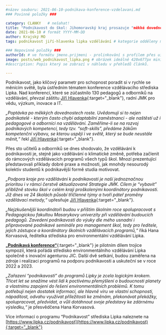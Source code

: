 ```yaml
---
#název souboru: 2021-06-10-podnikava-konference-vzdelavani.md
### Povinné položky ###

category: CLANKY   # nešahat!
title: "Podnikavost do škol: Jihomoravský kraj prosazuje "měkké dovednosti" ve školních osnovách"
date: 2021-06-10 # formát YYYY-MM-DD
author: Krajský MO
tags: podnikavost jiří-hlavenka lipka vzdělávání # kategorie odděleny mezerami, např. volby zemědělství životní-prostředí piráti (viz https://jihomoravsky.pirati.cz/tags/)

### Nepovinné položky ###
authorId: # ve formátu jmeno.prijmeni - prolinkování s profilem přes uid
image: posts/web_podnikavost_lipka.png # obrázek ideálně 420x677px minifikovaný přes https://tinypng.com/
#description: Popis který se zobrazí v náhledu v přehledů článků.

---
```


Podnikavost, jako klíčový parametr pro schopnost poradit si v rychle se měnícím světě, byla ústředním tématem konference vzdělávacího střediska Lipka. Nad konferencí, které se zúčastnilo 130 pedagogů a odborníků na vzdělávání, převzal záštitu [Jiří Hlavenka](https://jihomoravsky.pirati.cz/lide/jiri-hlavenka){:target="_blank"}, radní JMK pro vědu, výzkum, inovace a IT.

*„Poptávka po měkkých dovednostech roste. Uvědomují si to nejen podnikatelé - kterým často chybí adaptabilní zaměstnanci - ale naštěstí už i pedagogové a odborníci na vzdělávání. Zaměříme-li se na rozvoj podnikavých kompetencí, tedy tzv. “soft-skills”, předáme žákům kompetenční výbavu, se kterou uspějí i ve světě, který se bude neustále měnit,“* řekl [Jiří Hlavenka](https://jihomoravsky.pirati.cz/lide/jiri-hlavenka){:target="_blank"}.

Přes sto učitelů a odborníků se dnes shodovalo, že vzdělávání k podnikavosti je, stejně jako vzdělávání o klimatické změně, potřeba začlenit do rámcových vzdělávacích programů všech typů škol. Mnozí prezentující představovali příklady dobré praxe a možnosti, jak mnohdy nesourodý kolektiv studentů k podnikavější formě studia motivovat.
 
*„Podpora kraje pro vzdělávání k podnikavosti je naší jednoznačnou prioritou i v rámci čerstvě aktualizované Strategie JMK. Cílem je “vybavit” přibližně stovku škol v celém kraji proškolenými koordinátory podnikavosti. Již dnes ve 24 školách působí tříčlenné týmy a tvoří páteř proměny vzdělávací metody,“* upřesňuje [Jiří Hlavenka](https://jihomoravsky.pirati.cz/lide/jiri-hlavenka){:target="_blank"}.
 
*„Nejzkušenější koordinátoři budou v příštím školním roce spolupracovat s Pedagogickou fakultou Masarykovy univerzity při vzdělávání budoucích pedagogů. Zavedení podnikavosti do výuky dle mého usnadní i připravované podnikavé semináře pro management škol, tedy pro ředitele, jejich zástupce a koordinátory školních vzdělávacích programů,“* říká Hana Korvasová, ředitelka střediska pro environmentální vzdělávání Lipka.

[**„Podnikavá konference“**](https://www.lipka.cz/podnikava-konference){:target="_blank"} je pilotním dílem trojice sympozií, která pořádá středisko environmentálního vzdělávání Lipka společně s inovační agenturou JIC. Další dvě setkání, budou zaměřena na zdroje i realizaci programů na podporu podnikavosti a uskuteční se v roce 2022 a 2023.
 
*„Zařazení “podnikavosti” do programů Lipky je zcela logickým krokem. Třicet let se snažíme vést lidi k poctivému přemýšlení o budoucnosti planety a vlastnímu zapojení do řešení environmentálních problémů. K tomu potřebují nejen dostatek informací, ale hlavně víru ve vlastní schopnosti, nápaditost, odvahu využívat příležitosti ke změnám, překonávat překážky, spolupracovat, předvídat, a vůli dotáhnout svoje představy ke zdárnému výsledku,“* je přesvědčena Hana Korvasová.
 
 
Více informací o programu “Podnikavost” střediska Lipka naleznete na [https://www.lipka.cz/podnikavost](https://www.lipka.cz/podnikavost){:target="_blank"}
